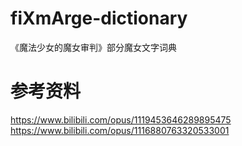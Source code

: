 # fiXmArge-dictionary
《魔法少女的魔女审判》部分魔女文字词典

# 参考资料
https://www.bilibili.com/opus/1119453646289895475  
https://www.bilibili.com/opus/1116880763320533001
